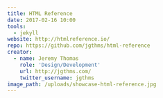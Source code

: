 ```yaml
---
title: HTML Reference
date: 2017-02-16 10:00
tools:
  - jekyll
website: http://htmlreference.io/
repo: https://github.com/jgthms/html-reference
creator:
  - name: Jeremy Thomas
    role: 'Design/Development'
    url: http://jgthms.com/
    twitter_username: jgthms
image_path: /uploads/showcase-html-reference.jpg
---
```

